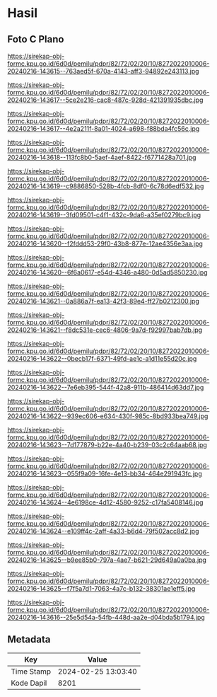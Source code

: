 # Hasil

## Foto C Plano

https://sirekap-obj-formc.kpu.go.id/6d0d/pemilu/pdpr/82/72/02/20/10/8272022010006-20240216-143615--763aed5f-670a-4143-aff3-94892e243113.jpg

https://sirekap-obj-formc.kpu.go.id/6d0d/pemilu/pdpr/82/72/02/20/10/8272022010006-20240216-143617--5ce2e216-cac8-487c-928d-421391935dbc.jpg

https://sirekap-obj-formc.kpu.go.id/6d0d/pemilu/pdpr/82/72/02/20/10/8272022010006-20240216-143617--4e2a211f-8a01-4024-a698-f88bda4fc56c.jpg

https://sirekap-obj-formc.kpu.go.id/6d0d/pemilu/pdpr/82/72/02/20/10/8272022010006-20240216-143618--113fc8b0-5aef-4aef-8422-f6771428a701.jpg

https://sirekap-obj-formc.kpu.go.id/6d0d/pemilu/pdpr/82/72/02/20/10/8272022010006-20240216-143619--c9886850-528b-4fcb-8df0-6c78d6edf532.jpg

https://sirekap-obj-formc.kpu.go.id/6d0d/pemilu/pdpr/82/72/02/20/10/8272022010006-20240216-143619--3fd09501-c4f1-432c-9da6-a35ef0279bc9.jpg

https://sirekap-obj-formc.kpu.go.id/6d0d/pemilu/pdpr/82/72/02/20/10/8272022010006-20240216-143620--f2fddd53-29f0-43b8-877e-12ae4356e3aa.jpg

https://sirekap-obj-formc.kpu.go.id/6d0d/pemilu/pdpr/82/72/02/20/10/8272022010006-20240216-143620--6f6a0617-e54d-4346-a480-0d5ad5850230.jpg

https://sirekap-obj-formc.kpu.go.id/6d0d/pemilu/pdpr/82/72/02/20/10/8272022010006-20240216-143621--0a886a7f-ea13-42f3-89e4-ff27b0212300.jpg

https://sirekap-obj-formc.kpu.go.id/6d0d/pemilu/pdpr/82/72/02/20/10/8272022010006-20240216-143621--f8dc531e-cec6-4806-9a7d-f92997bab7db.jpg

https://sirekap-obj-formc.kpu.go.id/6d0d/pemilu/pdpr/82/72/02/20/10/8272022010006-20240216-143622--0becb17f-6371-49fd-ae1c-a1d11e55d20c.jpg

https://sirekap-obj-formc.kpu.go.id/6d0d/pemilu/pdpr/82/72/02/20/10/8272022010006-20240216-143622--7e6eb395-544f-42a8-911b-486414d63dd7.jpg

https://sirekap-obj-formc.kpu.go.id/6d0d/pemilu/pdpr/82/72/02/20/10/8272022010006-20240216-143622--939ec606-e634-430f-985c-8bd933bea749.jpg

https://sirekap-obj-formc.kpu.go.id/6d0d/pemilu/pdpr/82/72/02/20/10/8272022010006-20240216-143623--7d177879-b22e-4a40-b239-03c2c64aab68.jpg

https://sirekap-obj-formc.kpu.go.id/6d0d/pemilu/pdpr/82/72/02/20/10/8272022010006-20240216-143623--055f9a09-16fe-4e13-bb34-464e291943fc.jpg

https://sirekap-obj-formc.kpu.go.id/6d0d/pemilu/pdpr/82/72/02/20/10/8272022010006-20240216-143624--4e6198ce-4d12-4580-9252-c17fa5408146.jpg

https://sirekap-obj-formc.kpu.go.id/6d0d/pemilu/pdpr/82/72/02/20/10/8272022010006-20240216-143624--e109ff4c-2aff-4a33-b6d4-79f502acc8d2.jpg

https://sirekap-obj-formc.kpu.go.id/6d0d/pemilu/pdpr/82/72/02/20/10/8272022010006-20240216-143625--b9ee85b0-797a-4ae7-b621-29d649a0a0ba.jpg

https://sirekap-obj-formc.kpu.go.id/6d0d/pemilu/pdpr/82/72/02/20/10/8272022010006-20240216-143625--f7f5a7d1-7063-4a7c-b132-38301ae1eff5.jpg

https://sirekap-obj-formc.kpu.go.id/6d0d/pemilu/pdpr/82/72/02/20/10/8272022010006-20240216-143616--25e5d54a-54fb-448d-aa2e-d04bda5b1794.jpg


## Metadata

| Key        | Value               |
| ---------- | ------------------- |
| Time Stamp | 2024-02-25 13:03:40 |
| Kode Dapil | 8201                |



